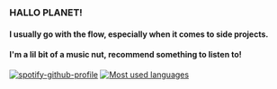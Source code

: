 ### HALLO PLANET!

#### I usually go with the flow, especially when it comes to side projects.
#### I'm a lil bit of a music nut, recommend something to listen to!

[![spotify-github-profile](https://spotify-github-profile.vercel.app/api/view?uid=aysalama&cover_image=true&theme=novatorem&show_offline=false&background_color=a9a7a7&interchange=false&bar_color=5894d5&bar_color_cover=false)](https://github.com/kittinan/spotify-github-profile)
[![Most used languages](https://github-readme-stats.vercel.app/api/top-langs/?username=AhmedElsharawy&theme=dracula&layout=compact&langs_count=10)](https://github.com/anuraghazra/github-readme-stats)

